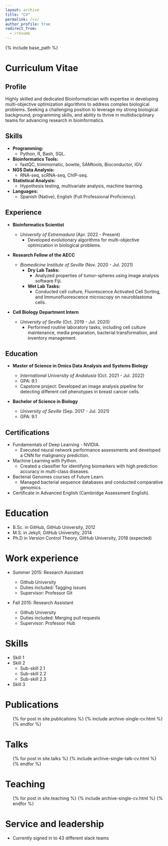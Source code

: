 ```yaml
---
layout: archive
title: "CV"
permalink: /cv/
author_profile: true
redirect_from:
  - /resume
---
```


{% include base_path %}

# Curriculum Vitae

## Profile
Highly skilled and dedicated Bioinformatician with expertise in developing multi-objective optimization algorithms to address complex biological problems. Seeking a challenging position to leverage my strong biological background, programming skills, and ability to thrive in multidisciplinary teams for advancing research in bioinformatics.

## Skills
- **Programming:**
  - Python, R, Bash, SQL.
- **Bioinformatics Tools:**
  - fastQC, trimmomatic, bowtie, SAMtools, Bioconductor, IGV.
- **NGS Data Analysis:**
  - RNA-seq, scRNA-seq, ChIP-seq.
- **Statistical Analysis:**
  - Hypothesis testing, multivariate analysis, machine learning.
- **Languages:**
  - Spanish (Native), English (Full Professional Proficiency).

## Experience
- **Bioinformatics Scientist**
  - *University of Extremadura* (Apr. 2022 - Present)
    - Developed evolutionary algorithms for multi-objective optimization in biological problems.

- **Research Fellow of the AECC**
  - *Biomedicine Institute of Seville* (Nov. 2020 - Jul. 2021)
    - **Dry Lab Tasks:**
      - Analyzed properties of tumor-spheres using image analysis software Fiji.
    - **Wet Lab Tasks:**
      - Conducted cell culture, Fluorescence Activated Cell Sorting, and Immunofluorescence microscopy on neuroblastoma cells.

- **Cell Biology Department Intern**
  - *University of Seville* (Oct. 2019 - Jul. 2020)
    - Performed routine laboratory tasks, including cell culture maintenance, media preparation, bacterial transformation, and inventory management.

## Education
- **Master of Science in Omics Data Analysis and Systems Biology**
  - *International University of Andalusia* (Oct. 2021 - Jul. 2022)
  - GPA: 9.1
  - Capstone project: Developed an image analysis pipeline for detecting different cell phenotypes in breast cancer cells.

- **Bachelor of Science in Biology**
  - *University of Seville* (Sep. 2017 - Jul. 2021)
  - GPA: 9.1

## Certifications
- Fundamentals of Deep Learning - NVIDIA.
  - Executed neural network performance assessments and developed a CNN for malignancy prediction.
- Machine Learning with Python.
  - Created a classifier for identifying biomarkers with high prediction accuracy in multi-class diseases.
- Bacterial Genomes courses of Future Learn.
  - Managed bacterial sequence databases and conducted comparative genomics.
- Certificate in Advanced English (Cambridge Assessment English).



Education
======
* B.Sc. in GitHub, GitHub University, 2012
* M.S. in Jekyll, GitHub University, 2014
* Ph.D in Version Control Theory, GitHub University, 2018 (expected)

Work experience
======
* Summer 2015: Research Assistant
  * Github University
  * Duties included: Tagging issues
  * Supervisor: Professor Git

* Fall 2015: Research Assistant
  * Github University
  * Duties included: Merging pull requests
  * Supervisor: Professor Hub
  
Skills
======
* Skill 1
* Skill 2
  * Sub-skill 2.1
  * Sub-skill 2.2
  * Sub-skill 2.3
* Skill 3

Publications
======
  <ul>{% for post in site.publications %}
    {% include archive-single-cv.html %}
  {% endfor %}</ul>
  
Talks
======
  <ul>{% for post in site.talks %}
    {% include archive-single-talk-cv.html %}
  {% endfor %}</ul>
  
Teaching
======
  <ul>{% for post in site.teaching %}
    {% include archive-single-cv.html %}
  {% endfor %}</ul>
  
Service and leadership
======
* Currently signed in to 43 different slack teams
